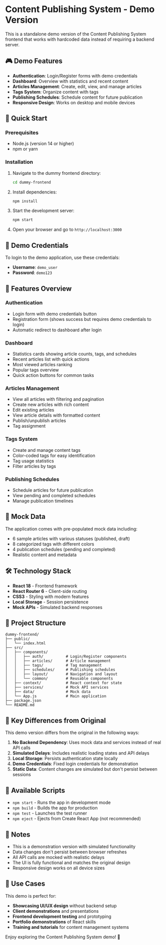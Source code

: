 # Content Publishing System - Demo Version

This is a standalone demo version of the Content Publishing System frontend that works with hardcoded data instead of requiring a backend server.

## 🎮 Demo Features

- **Authentication**: Login/Register forms with demo credentials
- **Dashboard**: Overview with statistics and recent content
- **Articles Management**: Create, edit, view, and manage articles
- **Tags System**: Organize content with tags
- **Publishing Schedules**: Schedule content for future publication
- **Responsive Design**: Works on desktop and mobile devices

## 🚀 Quick Start

### Prerequisites

- Node.js (version 14 or higher)
- npm or yarn

### Installation

1. Navigate to the dummy frontend directory:
   ```bash
   cd dummy-frontend
   ```

2. Install dependencies:
   ```bash
   npm install
   ```

3. Start the development server:
   ```bash
   npm start
   ```

4. Open your browser and go to `http://localhost:3000`

## 🔑 Demo Credentials

To login to the demo application, use these credentials:

- **Username**: `demo_user`
- **Password**: `demo123`

## 📱 Features Overview

### Authentication
- Login form with demo credentials button
- Registration form (shows success but requires demo credentials to login)
- Automatic redirect to dashboard after login

### Dashboard
- Statistics cards showing article counts, tags, and schedules
- Recent articles list with quick actions
- Most viewed articles ranking
- Popular tags overview
- Quick action buttons for common tasks

### Articles Management
- View all articles with filtering and pagination
- Create new articles with rich content
- Edit existing articles
- View article details with formatted content
- Publish/unpublish articles
- Tag assignment

### Tags System
- Create and manage content tags
- Color-coded tags for easy identification
- Tag usage statistics
- Filter articles by tags

### Publishing Schedules
- Schedule articles for future publication
- View pending and completed schedules
- Manage publication timelines

## 🎨 Mock Data

The application comes with pre-populated mock data including:
- 6 sample articles with various statuses (published, draft)
- 8 categorized tags with different colors
- 4 publication schedules (pending and completed)
- Realistic content and metadata

## 🛠️ Technology Stack

- **React 18** - Frontend framework
- **React Router 6** - Client-side routing
- **CSS3** - Styling with modern features
- **Local Storage** - Session persistence
- **Mock APIs** - Simulated backend responses

## 📁 Project Structure

```
dummy-frontend/
├── public/
│   └── index.html
├── src/
│   ├── components/
│   │   ├── auth/          # Login/Register components
│   │   ├── articles/      # Article management
│   │   ├── tags/          # Tag management
│   │   ├── schedules/     # Publishing schedules
│   │   ├── layout/        # Navigation and layout
│   │   └── common/        # Reusable components
│   ├── context/           # React context for state
│   ├── services/          # Mock API services
│   ├── data/              # Mock data
│   └── App.js             # Main application
├── package.json
└── README.md
```

## 🌟 Key Differences from Original

This demo version differs from the original in the following ways:

1. **No Backend Dependency**: Uses mock data and services instead of real API calls
2. **Simulated Delays**: Includes realistic loading states and API delays
3. **Local Storage**: Persists authentication state locally
4. **Demo Credentials**: Fixed login credentials for demonstration
5. **Static Data**: Content changes are simulated but don't persist between sessions

## 🔧 Available Scripts

- `npm start` - Runs the app in development mode
- `npm build` - Builds the app for production
- `npm test` - Launches the test runner
- `npm eject` - Ejects from Create React App (not recommended)

## 📝 Notes

- This is a demonstration version with simulated functionality
- Data changes don't persist between browser refreshes
- All API calls are mocked with realistic delays
- The UI is fully functional and matches the original design
- Responsive design works on all device sizes

## 🎯 Use Cases

This demo is perfect for:
- **Showcasing UI/UX design** without backend setup
- **Client demonstrations** and presentations
- **Frontend development testing** and prototyping
- **Portfolio demonstrations** of React skills
- **Training and tutorials** for content management systems

Enjoy exploring the Content Publishing System demo! 🚀 